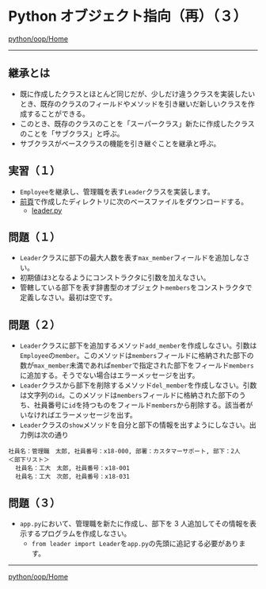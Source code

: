 # Python オブジェクト指向（再）（３）

[python/oop/Home](Home.md)

---

## 継承とは

- 既に作成したクラスとほとんど同じだが、少しだけ違うクラスを実装したいとき、既存のクラスのフィールドやメソッドを引き継いだ新しいクラスを作成することができる。
- このとき、既存のクラスのことを「スーパークラス」新たに作成したクラスのことを「サブクラス」と呼ぶ。
- サブクラスがベースクラスの機能を引き継ぐことを継承と呼ぶ。

## 実習（１）

- `Employee`を継承し、管理職を表す`Leader`クラスを実装します。
- [前頁](./python_oop_02.md)で作成したディレクトリに次のベースファイルをダウンロードする。
  - [leader.py](./02/leader.py)

## 問題（１）

- `Leader`クラスに部下の最大人数を表す`max_member`フィールドを追加しなさい。
- 初期値は`3`となるようにコンストラクタに引数を加えなさい。
- 管轄している部下を表す辞書型のオブジェクト`members`をコンストラクタで定義しなさい。最初は空です。

## 問題（２）

- `Leader`クラスに部下を追加するメソッド`add_member`を作成しなさい。引数は`Employee`の`member`。このメソッドは`members`フィールドに格納された部下の数が`max_member`未満であれば`member`で指定された部下をフィールド`members`に追加する。そうでない場合はエラーメッセージを出す。
- `Leader`クラスから部下を削除するメソッド`del_member`を作成しなさい。引数は文字列の`id`。このメソッドは`members`フィールドに格納された部下のうち、社員番号に`id`を持つものをフィールド`members`から削除する。該当者がいなければエラーメッセージを出す。
- `Leader`クラスの`show`メソッドを自分と部下の情報を出すようにしなさい。出力例は次の通り

```text
社員名：管理職　太郎, 社員番号：x18-000, 部署：カスタマーサポート, 部下：2人
＜部下リスト＞
  社員名：工大　太郎, 社員番号：x18-001
  社員名：工大　次郎, 社員番号：x18-031
```

## 問題（３）

- `app.py`において、管理職を新たに作成し、部下を 3 人追加してその情報を表示するプログラムを作成しなさい。
  - `from leader import Leader`を`app.py`の先頭に追記する必要があります。

---

[python/oop/Home](Home.md)

